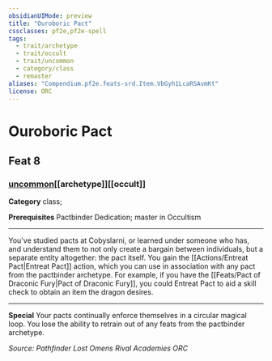 ```yaml
---
obsidianUIMode: preview
title: "Ouroboric Pact"
cssclasses: pf2e,pf2e-spell
tags:
  - trait/archetype
  - trait/occult
  - trait/uncommon
  - category/class
  - remaster
aliases: "Compendium.pf2e.feats-srd.Item.VbGyh1LcaRSAvmKt"
license: ORC
---
```

# Ouroboric Pact
## Feat 8
### [uncommon](uncommon "Uncommon Rarity Trait")[[archetype]][[occult]]

**Category** class; 



**Prerequisites** Pactbinder Dedication; master in Occultism
* * *
You've studied pacts at Cobyslarni, or learned under someone who has, and understand them to not only create a bargain between individuals, but a separate entity altogether: the pact itself. You gain the [[Actions/Entreat Pact|Entreat Pact]] action, which you can use in association with any pact from the pactbinder archetype. For example, if you have the [[Feats/Pact of Draconic Fury|Pact of Draconic Fury]], you could Entreat Pact to aid a skill check to obtain an item the dragon desires.

* * *

**Special** Your pacts continually enforce themselves in a circular magical loop. You lose the ability to retrain out of any feats from the pactbinder archetype.

*Source: Pathfinder Lost Omens Rival Academies*
*ORC*